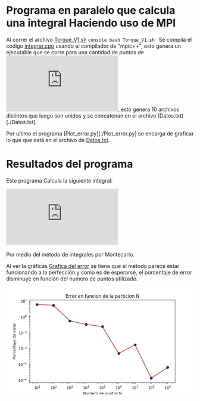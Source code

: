 Programa en paralelo que calcula una integral Haciendo uso de MPI
===================================================================

Al correr el archivo [Torque_V1.sh](./Torque_V1.sh) 
	```console
	bash Torque_V1.sh
	```
Se compila el codigo [integrar.cpp](./integrar.cpp) usando el compilador de "mpic++", esto genera un ejecutable que se corre para una cantidad de puntos de ![ecuacion](https://latex.codecogs.com/gif.latex?N%3D%2010%2C%2010%5E%7B2%7D%2C%20%5Cdots%2C%2010%5E%7B9%7D), esto genera 10 archivos distintos que luego son unidos y se concatenan en el archivo (Datos.txt)[./Datos.txt].

Por ultimo el programa [Plot_error.py](./Plot_error.py] se encarga de graficar lo que que está en el archivo de [Datos.txt](./Datos.txt).


Resultados del programa
=======================
Este programa Calcula la siguiente integral:

![equation](https://latex.codecogs.com/gif.latex?%5Cint_0%5E1dx_1%5Cint_0%5E1dx_2%20%5Cdots%20%5Cint_0%5E1dx_%7B10%7D%20%5Cleft%28%20x_1&plus;x_2&plus;%5Cdots&plus;x_%7B10%7D%5Cright%20%29%5E%7B2%7D)

Por medio del método de integrales por Montecarlo.

Al ver la gráficas [Grafica del error](https://github.com/JoseMontanaC/Metodos_Computacionales/blob/master/JoseAlejandroMontana_Ejercicio28/Error.pdf) se tiene que el método parece estar funcionando a la perfección y como es de esperarse, el porcentaje de error disminuye en función del numero de puntos utilizado.

![Grafica del error](https://github.com/JoseMontanaC/Metodos_Computacionales/blob/master/JoseAlejandroMontana_Ejercicio28/Error.png)

